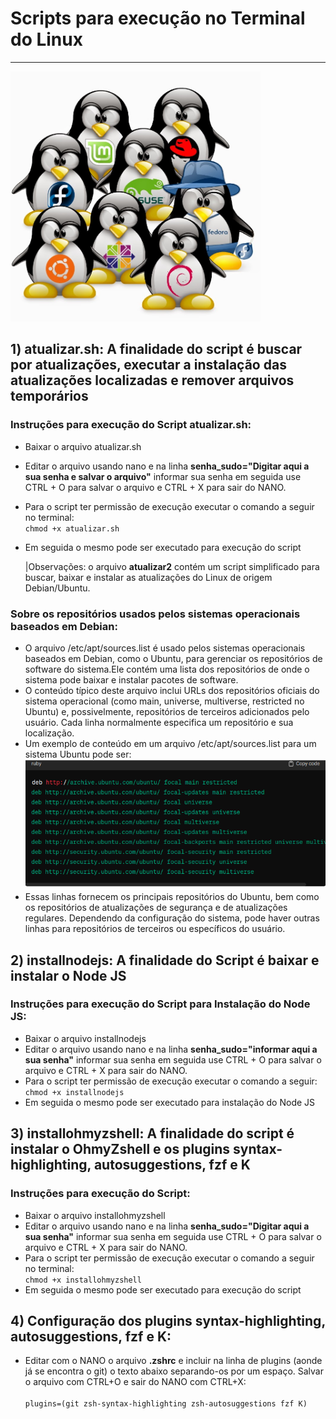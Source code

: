 # Scripts para execução no Terminal do Linux
***

<img src="imagens/linux.png" width="400px">


## **1) atualizar.sh: A finalidade do script é buscar por atualizações, executar a instalação das atualizações localizadas e remover arquivos temporários**

### Instruções para execução do Script atualizar.sh:
- Baixar o arquivo atualizar.sh
- Editar o arquivo usando nano e na linha **senha_sudo="Digitar aqui a sua senha e salvar o arquivo"** informar sua senha em seguida use CTRL + O para salvar o arquivo e CTRL + X para sair do NANO. 
- Para o script ter permissão de execução executar o comando a seguir no terminal: </br>
`chmod +x atualizar.sh`
- Em seguida o mesmo pode ser executado para execução do script

  |Observações: o arquivo **atualizar2** contém um script simplificado para buscar, baixar e instalar as atualizações do Linux de origem Debian/Ubuntu.

### Sobre os repositórios usados pelos sistemas operacionais baseados em Debian:
  -  O arquivo /etc/apt/sources.list é usado pelos sistemas operacionais baseados em Debian, como o Ubuntu, para gerenciar os repositórios de software do sistema.Ele contém uma lista dos repositórios de onde o sistema pode baixar e instalar pacotes de software.
  -  O conteúdo típico deste arquivo inclui URLs dos repositórios oficiais do sistema operacional (como main, universe, multiverse, restricted no Ubuntu) e, possivelmente, repositórios de terceiros adicionados pelo usuário. Cada linha normalmente especifica um repositório e sua localização.
  -  Um exemplo de conteúdo em um arquivo /etc/apt/sources.list para um sistema Ubuntu pode ser:</br>
     <img src="imagens/repositorios deb.png" width="600px">
  - Essas linhas fornecem os principais repositórios do Ubuntu, bem como os repositórios de atualizações de segurança e de atualizações regulares. Dependendo da configuração do sistema, pode haver outras linhas para repositórios de terceiros ou específicos do usuário.

    

## **2) installnodejs: A finalidade do Script é baixar e instalar o Node JS**

### Instruções para execução do Script para Instalação do Node JS:
- Baixar o arquivo installnodejs
- Editar o arquivo usando nano e na linha **senha_sudo="informar aqui a sua senha"** informar sua senha em seguida use CTRL + O para salvar o arquivo e CTRL + X para sair do NANO.
- Para o script ter permissão de execução executar o comando a seguir: </br> 
`chmod +x installnodejs`
- Em seguida o mesmo pode ser executado para instalação do Node JS

## **3) installohmyzshell: A finalidade do script é instalar o OhmyZshell e os plugins syntax-highlighting, autosuggestions, fzf e K**

### Instruções para execução do Script:
 - Baixar o arquivo installohmyzshell
- Editar o arquivo usando nano e na linha **senha_sudo="Digitar aqui a sua senha"** informar sua senha em seguida use CTRL + O para salvar o arquivo e CTRL + X para sair do NANO. 
- Para o script ter permissão de execução executar o comando a seguir no terminal: </br>
`chmod +x installohmyzshell`
- Em seguida o mesmo pode ser executado para execução do script

## **4) Configuração dos plugins syntax-highlighting, autosuggestions, fzf e K:**
  - Editar com o NANO o arquivo **.zshrc** e incluir na linha de plugins (aonde já se encontra o git) o texto abaixo separando-os por um espaço. Salvar o arquivo com CTRL+O e sair do NANO com CTRL+X:</br></br>
``plugins=(git zsh-syntax-highlighting zsh-autosuggestions fzf K)``
    

